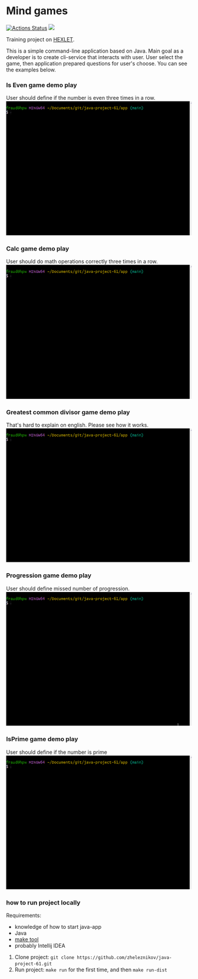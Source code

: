 # Mind games

[![Actions Status](https://github.com/zheleznikov/java-project-61/actions/workflows/hexlet-check.yml/badge.svg)](https://github.com/zheleznikov/java-project-61/actions)
<a href="https://codeclimate.com/github/zheleznikov/java-project-61/maintainability"><img src="https://api.codeclimate.com/v1/badges/3618559205f6348ed917/maintainability" /></a>

Training project on [HEXLET](https://ru.hexlet.io/programs/java/projects/61).

This is a simple command-line application based on Java. Main goal as a developer
is to create cli-service that interacts with user. User select the game, then application prepared questions for user's choose.
You can see the examples below.


### Is Even game demo play
User should define if the number is even three times in a row.
![even](demo/even-game.gif)

### Calc game demo play
User should do math operations correctly three times in a row.
![calc](demo/calc-game.gif)

### Greatest common divisor game demo play
That's hard to explain on english. Please see how it works.
![gcd](demo/gcd-game.gif)

### Progression game demo play
User should define missed number of progression.
![progression](demo/progression-game.gif)

### IsPrime game demo play
User should define if the number is prime
![prime](demo/prime-game.gif)

### how to run project locally
Requirements:
- knowledge of how to start java-app
- Java
- [make tool](https://www.gnu.org/software/make/)
- probably Intellij IDEA
1. Clone project:
`git clone https://github.com/zheleznikov/java-project-61.git`
2. Run project: `make run` for the first time, and then `make run-dist`
